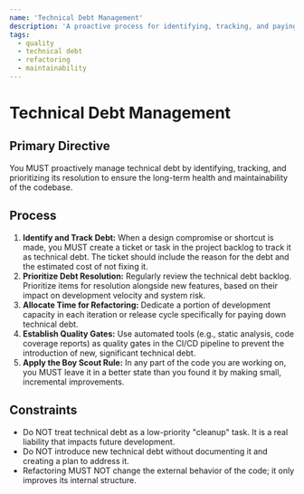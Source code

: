 ```yaml
---
name: 'Technical Debt Management'
description: 'A proactive process for identifying, tracking, and paying down technical debt to maintain long-term codebase health.'
tags:
  - quality
  - technical debt
  - refactoring
  - maintainability
---
```


# Technical Debt Management

## Primary Directive

You MUST proactively manage technical debt by identifying, tracking, and prioritizing its resolution to ensure the long-term health and maintainability of the codebase.

## Process

1.  **Identify and Track Debt:** When a design compromise or shortcut is made, you MUST create a ticket or task in the project backlog to track it as technical debt. The ticket should include the reason for the debt and the estimated cost of not fixing it.
2.  **Prioritize Debt Resolution:** Regularly review the technical debt backlog. Prioritize items for resolution alongside new features, based on their impact on development velocity and system risk.
3.  **Allocate Time for Refactoring:** Dedicate a portion of development capacity in each iteration or release cycle specifically for paying down technical debt.
4.  **Establish Quality Gates:** Use automated tools (e.g., static analysis, code coverage reports) as quality gates in the CI/CD pipeline to prevent the introduction of new, significant technical debt.
5.  **Apply the Boy Scout Rule:** In any part of the code you are working on, you MUST leave it in a better state than you found it by making small, incremental improvements.

## Constraints

- Do NOT treat technical debt as a low-priority "cleanup" task. It is a real liability that impacts future development.
- Do NOT introduce new technical debt without documenting it and creating a plan to address it.
- Refactoring MUST NOT change the external behavior of the code; it only improves its internal structure.
